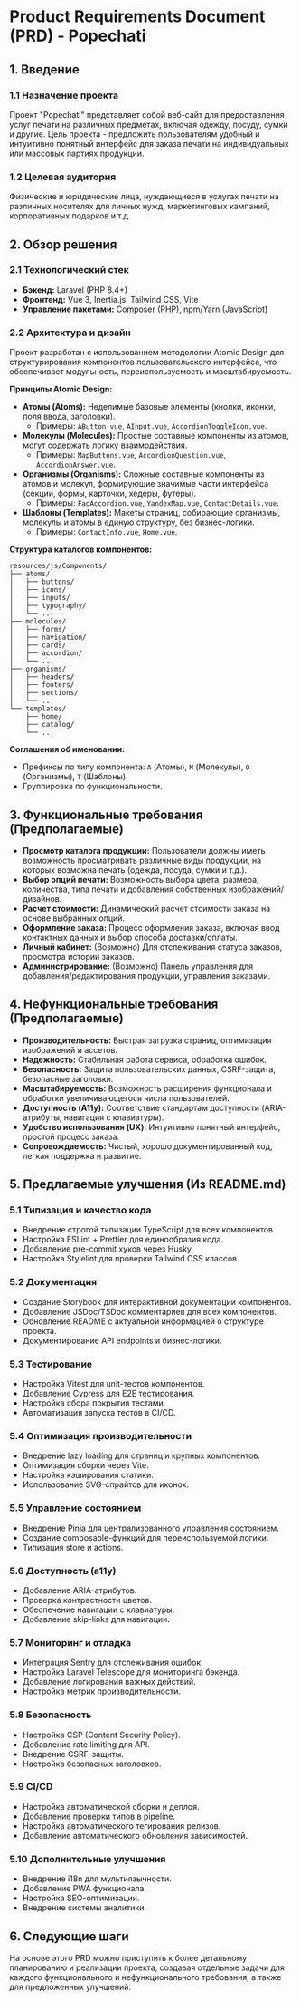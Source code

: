 # Product Requirements Document (PRD) - Popechati

## 1. Введение

### 1.1 Назначение проекта

Проект "Popechati" представляет собой веб-сайт для предоставления услуг печати на различных предметах, включая одежду, посуду, сумки и другие. Цель проекта - предложить пользователям удобный и интуитивно понятный интерфейс для заказа печати на индивидуальных или массовых партиях продукции.

### 1.2 Целевая аудитория

Физические и юридические лица, нуждающиеся в услугах печати на различных носителях для личных нужд, маркетинговых кампаний, корпоративных подарков и т.д.

## 2. Обзор решения

### 2.1 Технологический стек

- **Бэкенд:** Laravel (PHP 8.4+)
- **Фронтенд:** Vue 3, Inertia.js, Tailwind CSS, Vite
- **Управление пакетами:** Composer (PHP), npm/Yarn (JavaScript)

### 2.2 Архитектура и дизайн

Проект разработан с использованием методологии Atomic Design для структурирования компонентов пользовательского интерфейса, что обеспечивает модульность, переиспользуемость и масштабируемость.

**Принципы Atomic Design:**

- **Атомы (Atoms):** Неделимые базовые элементы (кнопки, иконки, поля ввода, заголовки).
    - Примеры: `AButton.vue`, `AInput.vue`, `AccordionToggleIcon.vue`.
- **Молекулы (Molecules):** Простые составные компоненты из атомов, могут содержать логику взаимодействия.
    - Примеры: `MapButtons.vue`, `AccordionQuestion.vue`, `AccordionAnswer.vue`.
- **Организмы (Organisms):** Сложные составные компоненты из атомов и молекул, формирующие значимые части интерфейса (секции, формы, карточки, хедеры, футеры).
    - Примеры: `FaqAccordion.vue`, `YandexMap.vue`, `ContactDetails.vue`.
- **Шаблоны (Templates):** Макеты страниц, собирающие организмы, молекулы и атомы в единую структуру, без бизнес-логики.
    - Примеры: `ContactInfo.vue`, `Home.vue`.

**Структура каталогов компонентов:**

```
resources/js/Components/
├── atoms/
│   ├── buttons/
│   ├── icons/
│   ├── inputs/
│   ├── typography/
│   └── ...
├── molecules/
│   ├── forms/
│   ├── navigation/
│   ├── cards/
│   ├── accordion/
│   └── ...
├── organisms/
│   ├── headers/
│   ├── footers/
│   ├── sections/
│   └── ...
└── templates/
    ├── home/
    ├── catalog/
    └── ...
```

**Соглашения об именовании:**

- Префиксы по типу компонента: `A` (Атомы), `M` (Молекулы), `O` (Организмы), `T` (Шаблоны).
- Группировка по функциональности.

## 3. Функциональные требования (Предполагаемые)

- **Просмотр каталога продукции:** Пользователи должны иметь возможность просматривать различные виды продукции, на которых возможна печать (одежда, посуда, сумки и т.д.).
- **Выбор опций печати:** Возможность выбора цвета, размера, количества, типа печати и добавления собственных изображений/дизайнов.
- **Расчет стоимости:** Динамический расчет стоимости заказа на основе выбранных опций.
- **Оформление заказа:** Процесс оформления заказа, включая ввод контактных данных и выбор способа доставки/оплаты.
- **Личный кабинет:** (Возможно) Для отслеживания статуса заказов, просмотра истории заказов.
- **Администрирование:** (Возможно) Панель управления для добавления/редактирования продукции, управления заказами.

## 4. Нефункциональные требования (Предполагаемые)

- **Производительность:** Быстрая загрузка страниц, оптимизация изображений и ассетов.
- **Надежность:** Стабильная работа сервиса, обработка ошибок.
- **Безопасность:** Защита пользовательских данных, CSRF-защита, безопасные заголовки.
- **Масштабируемость:** Возможность расширения функционала и обработки увеличивающегося числа пользователей.
- **Доступность (A11y):** Соответствие стандартам доступности (ARIA-атрибуты, навигация с клавиатуры).
- **Удобство использования (UX):** Интуитивно понятный интерфейс, простой процесс заказа.
- **Сопровождаемость:** Чистый, хорошо документированный код, легкая поддержка и развитие.

## 5. Предлагаемые улучшения (Из README.md)

### 5.1 Типизация и качество кода

- Внедрение строгой типизации TypeScript для всех компонентов.
- Настройка ESLint + Prettier для единообразия кода.
- Добавление pre-commit хуков через Husky.
- Настройка Stylelint для проверки Tailwind CSS классов.

### 5.2 Документация

- Создание Storybook для интерактивной документации компонентов.
- Добавление JSDoc/TSDoc комментариев для всех компонентов.
- Обновление README с актуальной информацией о структуре проекта.
- Документирование API endpoints и бизнес-логики.

### 5.3 Тестирование

- Настройка Vitest для unit-тестов компонентов.
- Добавление Cypress для E2E тестирования.
- Настройка сбора покрытия тестами.
- Автоматизация запуска тестов в CI/CD.

### 5.4 Оптимизация производительности

- Внедрение lazy loading для страниц и крупных компонентов.
- Оптимизация сборки через Vite.
- Настройка кэширования статики.
- Использование SVG-спрайтов для иконок.

### 5.5 Управление состоянием

- Внедрение Pinia для централизованного управления состоянием.
- Создание composable-функций для переиспользуемой логики.
- Типизация store и actions.

### 5.6 Доступность (a11y)

- Добавление ARIA-атрибутов.
- Проверка контрастности цветов.
- Обеспечение навигации с клавиатуры.
- Добавление skip-links для навигации.

### 5.7 Мониторинг и отладка

- Интеграция Sentry для отслеживания ошибок.
- Настройка Laravel Telescope для мониторинга бэкенда.
- Добавление логирования важных действий.
- Настройка метрик производительности.

### 5.8 Безопасность

- Настройка CSP (Content Security Policy).
- Добавление rate limiting для API.
- Внедрение CSRF-защиты.
- Настройка безопасных заголовков.

### 5.9 CI/CD

- Настройка автоматической сборки и деплоя.
- Добавление проверки типов в pipeline.
- Настройка автоматического тегирования релизов.
- Добавление автоматического обновления зависимостей.

### 5.10 Дополнительные улучшения

- Внедрение i18n для мультиязычности.
- Добавление PWA функционала.
- Настройка SEO-оптимизации.
- Внедрение системы аналитики.

## 6. Следующие шаги

На основе этого PRD можно приступить к более детальному планированию и реализации проекта, создавая отдельные задачи для каждого функционального и нефункционального требования, а также для предложенных улучшений.

